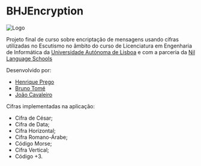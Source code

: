 # BHJEncryption

![Logo](https://i.imgur.com/Tgu1KJt.png)

Projeto final de curso sobre encriptação de mensagens usando cifras utilizadas no Escutismo no âmbito do curso de Licenciatura em Engenharia de Informática da [Universidade Autónoma de Lisboa](https://autonoma.pt/) e com a parceria da [Nil Language Schools](https://www.nil.pt/web/)

Desenvolvido por:

- [Henrique Prego](https://github.com/mrhenry549)
- [Bruno Tomé](https://github.com/BrunoT83)
- [João Cavaleiro](https://github.com/jmscavaleiro)

Cifras implementadas na aplicação:

- Cifra de César;
- Cifra de Data;
- Cifra Horizontal;
- Cifra Romano-Árabe;
- Código Morse;
- Cifra Vertical;
- Código +3.
